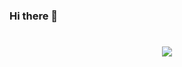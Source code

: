 ### Hi there 👋
<h1 align="center">
    <img src="https://readme-typing-svg.herokuapp.com?font=Fira+Code&size=30&duration=4000&pause=1000&color=2BFAFF&random=false&width=500&height=70&lines=Hola+amigos+o+wait+Hi+there%F0%9F%91%8B%2C;+I'm+Oscar+Gonzalez%E2%9C%A8%F0%9F%A4%93" />
</h1>
<!--
**oscardokis/oscardokis** is a ✨ _special_ ✨ repository because its `README.md` (this file) appears on your GitHub profile.

Here are some ideas to get you started:

- 🔭 I’m currently working on ...
- 🌱 I’m currently learning ...
- 👯 I’m looking to collaborate on ...
- 🤔 I’m looking for help with ...
- 💬 Ask me about ...
- 📫 How to reach me: ...
- 😄 Pronouns: ...
- ⚡ Fun fact: ...
-->
🤓